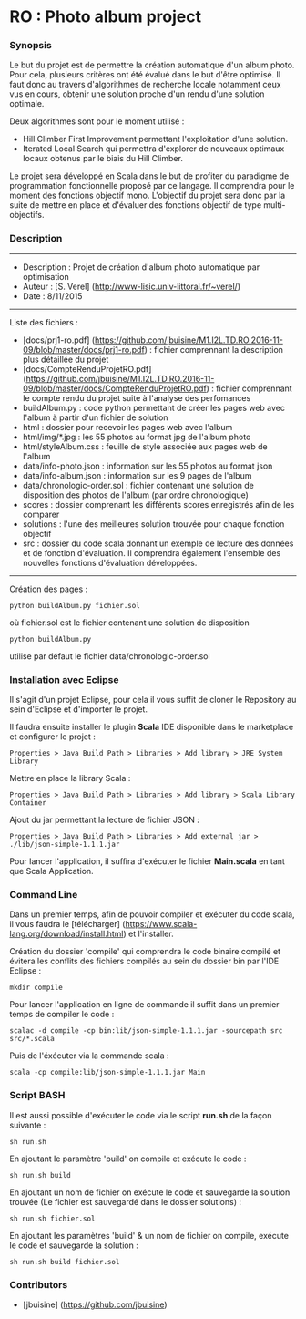 # RO : Photo album project

### Synopsis

Le but du projet est de permettre la création automatique d'un album photo. Pour cela, plusieurs critères ont été évalué dans le but d'être optimisé. Il faut donc au travers d'algorithmes de recherche locale notamment ceux vus en cours, obtenir une solution proche d'un rendu d'une solution optimale.

Deux algorithmes sont pour le moment utilisé :
- Hill Climber First Improvement permettant l'exploitation d'une solution.
- Iterated Local Search qui permettra d'explorer de nouveaux optimaux locaux obtenus par le biais du Hill Climber.

Le projet sera développé en Scala dans le but de profiter du paradigme de programmation fonctionnelle proposé par ce langage. Il comprendra pour le moment des fonctions objectif mono. L'objectif du projet sera donc par la suite de mettre en place et d'évaluer des fonctions objectif de type multi-objectifs.

### Description

-------------------
* Description : Projet de création d'album photo automatique par optimisation
* Auteur      : [S. Verel] (http://www-lisic.univ-littoral.fr/~verel/)
* Date        : 8/11/2015


-------------------
Liste des fichiers :
- [docs/prj1-ro.pdf] (https://github.com/jbuisine/M1.I2L.TD.RO.2016-11-09/blob/master/docs/prj1-ro.pdf)             : fichier comprennant la description plus détaillée du projet
- [docs/CompteRenduProjetRO.pdf] (https://github.com/jbuisine/M1.I2L.TD.RO.2016-11-09/blob/master/docs/CompteRenduProjetRO.pdf) : fichier comprennant le compte rendu du projet suite à l'analyse des perfomances
- buildAlbum.py                : code python permettant de créer les pages web avec l'album à partir d'un fichier de solution
- html                         : dossier pour recevoir les pages web avec l'album
- html/img/*.jpg               : les 55 photos au format jpg de l'album photo
- html/styleAlbum.css          : feuille de style associée aux pages web de l'album
- data/info-photo.json         : information sur les 55 photos au format json
- data/info-album.json         : information sur les 9 pages de l'album
- data/chronologic-order.sol   : fichier contenant une solution de disposition des photos de l'album (par ordre chronologique)
- scores		                   : dossier comprenant les différents scores enregistrés afin de les comparer
- solutions		                 : l'une des meilleures solution trouvée pour chaque fonction objectif
- src                          : dossier du code scala donnant un exemple de lecture des données et de fonction d'évaluation. Il comprendra également l'ensemble des nouvelles fonctions d'évaluation développées.


-------------------
Création des pages :

```
python buildAlbum.py fichier.sol
```
où fichier.sol est le fichier contenant une solution de disposition

```
python buildAlbum.py
```
utilise par défaut le fichier data/chronologic-order.sol


### Installation avec Eclipse

Il s'agit d'un projet Eclipse, pour cela il vous suffit de cloner le Repository au sein d'Eclipse et d'importer le projet.

Il faudra ensuite installer le plugin **Scala** IDE disponible dans le marketplace et configurer le projet :


```
Properties > Java Build Path > Libraries > Add library > JRE System Library
```

Mettre en place la library Scala :

```
Properties > Java Build Path > Libraries > Add library > Scala Library Container
```

Ajout du jar permettant la lecture de fichier JSON :

```
Properties > Java Build Path > Libraries > Add external jar > ./lib/json-simple-1.1.1.jar
```

Pour lancer l'application, il suffira d'exécuter le fichier **Main.scala** en tant que Scala Application.

### Command Line

Dans un premier temps, afin de pouvoir compiler et exécuter du code scala, il vous faudra le [télécharger] (https://www.scala-lang.org/download/install.html) et l'installer.

Création du dossier 'compile' qui comprendra le code binaire compilé et évitera les conflits des fichiers compilés au sein du dossier bin par l'IDE Eclipse :

```
mkdir compile
```

Pour lancer l'application en ligne de commande il suffit dans un premier temps de compiler le code :

```
scalac -d compile -cp bin:lib/json-simple-1.1.1.jar -sourcepath src src/*.scala
```

Puis de l'éxécuter via la commande scala :

```
scala -cp compile:lib/json-simple-1.1.1.jar Main
```

### Script BASH

Il est aussi possible d'exécuter le code via le script __run.sh__ de la façon suivante :

```
sh run.sh
```
En ajoutant le paramètre 'build' on compile et exécute le code :

```
sh run.sh build
```

En ajoutant un nom de fichier on exécute le code et sauvegarde la solution trouvée (Le fichier est sauvegardé dans le dossier solutions) :

```
sh run.sh fichier.sol
```

En ajoutant les paramètres 'build' & un nom de fichier on compile, exécute le code et sauvegarde la solution :

```
sh run.sh build fichier.sol
```

### Contributors

* [jbuisine] (https://github.com/jbuisine)
